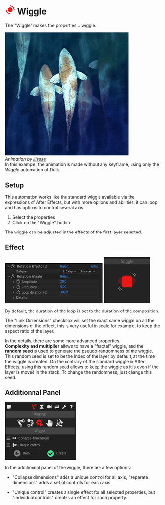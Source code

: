 # ![wiggle Icon](img\duik-icons\automation\wiggle-icon-r.png) Wiggle

The "Wiggle" makes the properties... wiggle.

![Fish animation](img/examples/carpes.gif)  
_Animation by [Jissse](http://jissse.com)_  
In this example, the animation is made without any keyframe, using only the _Wiggle_ automation of Duik.

## Setup

This automation works like the standard wiggle available via the expressions of After Effects, but with more options and abilities: it can loop and has options to control several axis.

1. Select the properties
2. Click on the "Wiggle" button

The wiggle can be adjusted in the effects of the first layer selected.

## Effect

![Wiggle pannel](img\duik-screenshots\S-Rigging\S-Rigging-Automations\Wiggle-effects.PNG)
![Wiggle example](img\duik-screenshots\S-Rigging\S-Rigging-Automations\automation-illustration\wiggle-example.png)

By default, the duration of the loop is set to the duration of the composition.

The "Link Dimensions" checkbox will set the exact same wiggle on all the dimensions of the effect, this is very useful in scale for example, to keep the aspect ratio of the layer.

In the details, there are some more advanced properties.  
**Complexity and multiplier** allows to have a "fractal" wiggle, and the **random seed** is used to generate the pseudo-randomness of the wiggle.  
This random seed is set to be the index of the layer by default, at the time the wiggle is created. On the contrary of the standard wiggle in After Effects, using this random seed allows to keep the wiggle as it is even if the layer is moved in the stack. To change the randomness, just change this seed.

## Additionnal Panel

![Wiggle additional panel](img\duik-screenshots\S-Rigging\S-Rigging-Automations\Wiggle-optn.PNG)


In the additionnal panel of the wiggle, there are a few options:

- "Collapse dimensions" adds a unique control for all axis, "separate dimensions" adds a set of controls for each axis.

- "Unique control" creates a single effect for all selected properties, but "individual controls" creates an effect for each property.
